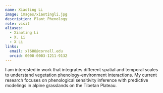 ```yaml
---
name: Xiaoting Li
image: images/xiaotingli.jpg
description: Plant Phenology
role: visit
aliases:
  - Xiaoting Li
  - X. Li
  - X Li
links:
  email: xl688@cornell.edu
  orcid: 0000-0003-1211-9132
---
```

I am interested in work that integrates different spatial and temporal scales to understand  vegetation phenology-environment interactions. My current research focuses on phenological sensitivity inference with predictive modelings in alpine grasslands on the Tibetan Plateau.
